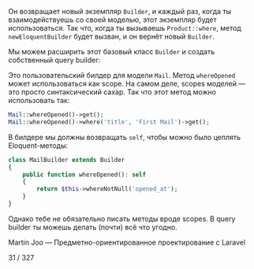 Он возвращает новый экземпляр `Builder`, и каждый раз, когда ты взаимодействуешь со своей моделью, этот экземпляр будет использоваться.
Так что, когда ты вызываешь `Product::where`, метод `newEloquentBuilder` будет вызван, и он вернёт новый `Builder`.

Мы можем расширить этот базовый класс `Builder` и создать собственный query builder:

Это пользовательский билдер для модели `Mail`. Метод `whereOpened` может использоваться как scope.
На самом деле, scopes моделей — это просто синтаксический сахар. Так что этот метод можно использовать так:

```php
Mail::whereOpened()->get();
Mail::whereOpened()->where('title', 'First Mail')->get();
```

В билдере мы должны возвращать `self`, чтобы можно было цеплять Eloquent-методы:

```php
class MailBuilder extends Builder
{
    public function whereOpened(): self
    {
        return $this->whereNotNull('opened_at');
    }
}
```

Однако тебе не обязательно писать методы вроде scopes. В query builder ты можешь делать (почти) всё что угодно.

Martin Joo — Предметно-ориентированное проектирование с Laravel

31 / 327
